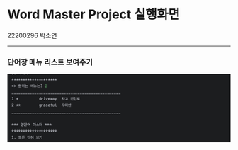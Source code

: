 <h1>Word Master Project 실행화면</h1>
22200296 박소연
<hr/>
<h3>단어장 메뉴 리스트 보여주기</h3>
<img src="screenshots/단어 리스트-22200296.png">
